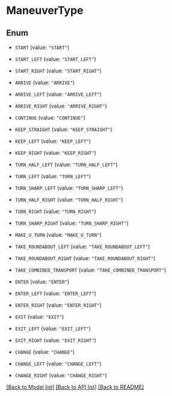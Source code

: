# ManeuverType

## Enum


* `START` (value: `"START"`)

* `START_LEFT` (value: `"START_LEFT"`)

* `START_RIGHT` (value: `"START_RIGHT"`)

* `ARRIVE` (value: `"ARRIVE"`)

* `ARRIVE_LEFT` (value: `"ARRIVE_LEFT"`)

* `ARRIVE_RIGHT` (value: `"ARRIVE_RIGHT"`)

* `CONTINUE` (value: `"CONTINUE"`)

* `KEEP_STRAIGHT` (value: `"KEEP_STRAIGHT"`)

* `KEEP_LEFT` (value: `"KEEP_LEFT"`)

* `KEEP_RIGHT` (value: `"KEEP_RIGHT"`)

* `TURN_HALF_LEFT` (value: `"TURN_HALF_LEFT"`)

* `TURN_LEFT` (value: `"TURN_LEFT"`)

* `TURN_SHARP_LEFT` (value: `"TURN_SHARP_LEFT"`)

* `TURN_HALF_RIGHT` (value: `"TURN_HALF_RIGHT"`)

* `TURN_RIGHT` (value: `"TURN_RIGHT"`)

* `TURN_SHARP_RIGHT` (value: `"TURN_SHARP_RIGHT"`)

* `MAKE_U_TURN` (value: `"MAKE_U_TURN"`)

* `TAKE_ROUNDABOUT_LEFT` (value: `"TAKE_ROUNDABOUT_LEFT"`)

* `TAKE_ROUNDABOUT_RIGHT` (value: `"TAKE_ROUNDABOUT_RIGHT"`)

* `TAKE_COMBINED_TRANSPORT` (value: `"TAKE_COMBINED_TRANSPORT"`)

* `ENTER` (value: `"ENTER"`)

* `ENTER_LEFT` (value: `"ENTER_LEFT"`)

* `ENTER_RIGHT` (value: `"ENTER_RIGHT"`)

* `EXIT` (value: `"EXIT"`)

* `EXIT_LEFT` (value: `"EXIT_LEFT"`)

* `EXIT_RIGHT` (value: `"EXIT_RIGHT"`)

* `CHANGE` (value: `"CHANGE"`)

* `CHANGE_LEFT` (value: `"CHANGE_LEFT"`)

* `CHANGE_RIGHT` (value: `"CHANGE_RIGHT"`)


[[Back to Model list]](../README.md#documentation-for-models) [[Back to API list]](../README.md#documentation-for-api-endpoints) [[Back to README]](../README.md)


